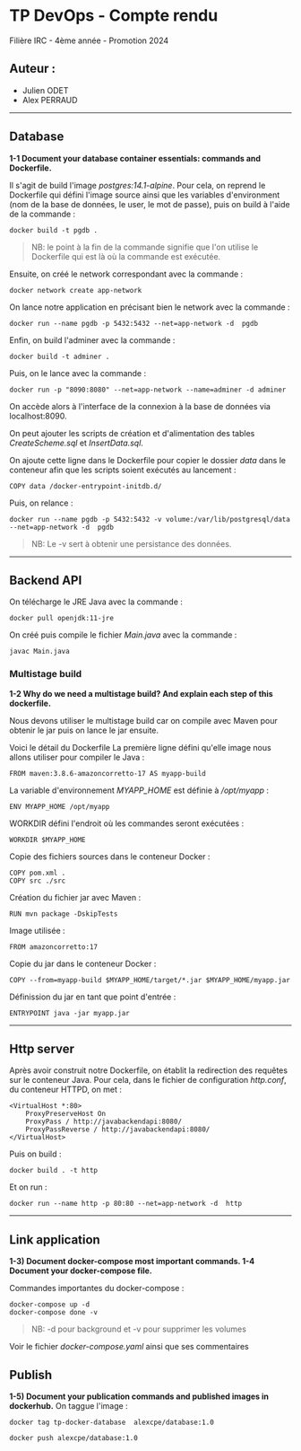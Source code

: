 # **TP DevOps - Compte rendu**

Filière IRC - 4ème année - Promotion 2024

## Auteur :
- Julien ODET
- Alex PERRAUD

---

## **Database**
**1-1 Document your database container essentials: commands and Dockerfile.**

Il s'agit de build l'image *postgres:14.1-alpine*.
Pour cela, on reprend le Dockerfile qui défini l'image source ainsi que les variables d'environment (nom de la base de données, le user, le mot de passe), puis on build à l'aide de la commande :
```
docker build -t pgdb .
```
> NB: le point à la fin de la commande signifie que l'on utilise le Dockerfile qui est là où la commande est exécutée.

Ensuite, on créé le network correspondant avec la commande :
```
docker network create app-network
```

On lance notre application en précisant bien le network avec la commande :
```
docker run --name pgdb -p 5432:5432 --net=app-network -d  pgdb
```

Enfin, on build l'adminer avec la commande :
```
docker build -t adminer .
```

Puis, on le lance avec la commande :
```
docker run -p "8090:8080" --net=app-network --name=adminer -d adminer
```

On accède alors à l'interface de la connexion à la base de données via localhost:8090.

On peut ajouter les scripts de création et d'alimentation des tables *CreateScheme.sql* et *InsertData.sql*.

On ajoute cette ligne dans le Dockerfile pour copier le dossier *data* dans le conteneur afin que les scripts soient exécutés au lancement :
```
COPY data /docker-entrypoint-initdb.d/
```

Puis, on relance :
```
docker run --name pgdb -p 5432:5432 -v volume:/var/lib/postgresql/data --net=app-network -d  pgdb
```
> NB: Le -v sert à obtenir une persistance des données.
---
## **Backend API**
On télécharge le JRE Java avec la commande :
```
docker pull openjdk:11-jre
```

On créé puis compile le fichier *Main.java* avec la commande :
```
javac Main.java
```

### Multistage build

**1-2 Why do we need a multistage build? And explain each step of this dockerfile.**

Nous devons utiliser le multistage build car on compile avec Maven pour obtenir le jar puis on lance le jar ensuite.

Voici le détail du Dockerfile
La première ligne défini qu'elle image nous allons utiliser pour compiler le Java :
```
FROM maven:3.8.6-amazoncorretto-17 AS myapp-build
```

La variable d'environnement *MYAPP_HOME* est définie à */opt/myapp* :
```
ENV MYAPP_HOME /opt/myapp
```

WORKDIR défini l'endroit où les commandes seront exécutées :
```
WORKDIR $MYAPP_HOME
```

Copie des fichiers sources dans le conteneur Docker :
```
COPY pom.xml .
COPY src ./src
```

Création du fichier jar avec Maven :
```
RUN mvn package -DskipTests
```

Image utilisée :
```
FROM amazoncorretto:17
```

Copie du jar dans le conteneur Docker :
```
COPY --from=myapp-build $MYAPP_HOME/target/*.jar $MYAPP_HOME/myapp.jar
```

Définission du jar en tant que point d'entrée :
```
ENTRYPOINT java -jar myapp.jar
```

---
## **Http server**
Après avoir construit notre Dockerfile, on établit la redirection des requêtes sur le conteneur Java. Pour cela, dans le fichier de configuration *http.conf*, du conteneur HTTPD, on met :
```
<VirtualHost *:80>
    ProxyPreserveHost On
    ProxyPass / http://javabackendapi:8080/
    ProxyPassReverse / http://javabackendapi:8080/
</VirtualHost>
```

Puis on build :
```
docker build . -t http
```

Et on run : 
```
docker run --name http -p 80:80 --net=app-network -d  http
```

---

## **Link application**
**1-3) Document docker-compose most important commands. 1-4 Document your docker-compose file.**

Commandes importantes du docker-compose :
```
docker-compose up -d
docker-compose done -v
```
> NB: -d pour background et -v pour supprimer les volumes

Voir le fichier *docker-compose.yaml* ainsi que ses commentaires

## **Publish**

**1-5) Document your publication commands and published images in dockerhub.**
On taggue l'image :
```
docker tag tp-docker-database  alexcpe/database:1.0
```

```
docker push alexcpe/database:1.0
```
